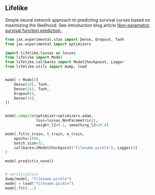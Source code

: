 
## Lifelike

Simple neural network approach to predicting survival curves based on maximizing the likelihood. See introduction blog article [Non-parametric survival function prediction
](https://dataorigami.net/blogs/napkin-folding/non-parametric-survival-function-prediction).


```python
from jax.experimental.stax import Dense, Dropout, Tanh
from jax.experimental import optimizers

import lifelike.losses as losses
from lifelike import Model
from lifelike.callbacks import ModelCheckpoint, Logger
from lifelike.utils import dump, load


model = Model([
    Dense(20), Tanh,
    Dense(16), Tanh,
    Dropout(),
    Dense(10),
])


model.compile(optimizer=optimizers.adam,
              loss=losses.NonParametric(),
              weight_l2=0.1, smoothing_l2=10.0)

model.fit(x_train, t_train, e_train,
    epochs=1000,
    batch_size=32,
    callbacks=[ModelCheckpoint("filename.pickle"), Logger()]
)

model.predict(x_novel)


# serialization
dump(model, "filename.pickle")
model = load("filename.pickle")
model.fit(...)
```